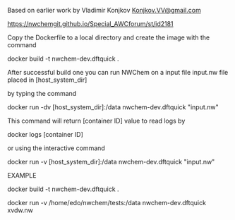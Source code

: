 
Based on earlier work by Vladimir Konjkov <Konjkov.VV@gmail.com>
 
 https://nwchemgit.github.io/Special_AWCforum/st/id2181

Copy the Dockerfile to a local directory and create the image with the command
 
 docker build -t nwchem-dev.dftquick .
 
After successful build one you can run NWChem on a input file input.nw file placed in [host_system_dir]

by typing the command

docker run -dv [host_system_dir]:/data nwchem-dev.dftquick "input.nw"

This command will return [container ID] value to read logs by

docker logs [container ID]

or using the interactive command

docker run -v [host_system_dir]:/data nwchem-dev.dftquick "input.nw"

EXAMPLE

docker build -t nwchem-dev.dftquick .

docker run -v /home/edo/nwchem/tests:/data nwchem-dev.dftquick xvdw.nw
